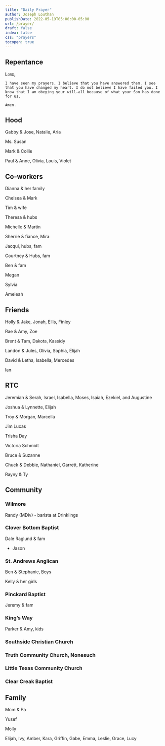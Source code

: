 ```yaml
---
title: "Daily Prayer"
author: Joseph Louthan
publishDate: 2022-05-19T05:00:00-05:00
url: /prayer/
draft: false
index: false
css: "prayers"
tocopen: true
---
```

## Repentance

<div style='font-variant: small-caps;'>
Lord,
</div>

```text
I have seen my prayers. I believe that you have answered them. I see that you have changed my heart. I do not believe I have failed you. I know that I am obeying your will—​all because of what your Son has done for us.

Amen.
```

## Hood

Gabby & Jose, Natalie, Aria

Ms. Susan

Mark & Collie

Paul & Anne, Olivia, Louis, Violet

## Co-workers

Dianna & her family

Chelsea & Mark

Tim & wife

Theresa & hubs

Michelle & Martin

Sherrie & fiance, Mira

Jacqui, hubs, fam

Courtney & Hubs, fam

Ben & fam

Megan

Sylvia

Ameleah

## Friends

Holly & Jake, Jonah, Ellis, Finley

Rae & Amy, Zoe

Brent & Tam, Dakota, Kassidy

Landon & Jules, Olivia, Sophia, Elijah

David & Letha, Isabella, Mercedes

Ian

## RTC

Jeremiah & Serah, Israel, Isabella, Moses, Isaiah, Ezekiel, and Augustine

Joshua & Lynnette, Elijah

Troy & Morgan, Marcella

Jim Lucas

Trisha Day

Victoria Schmidt

Bruce & Suzanne

Chuck & Debbie, Nathaniel, Garrett, Katherine

Rayny & Ty

## Community

### Wilmore

Randy (MDiv) - barista at Drinklings

### Clover Bottom Baptist  

Dale Raglund & fam  

- Jason

### St. Andrews Anglican  

Ben & Stephanie, Boys

Kelly & her girls

### Pinckard Baptist

Jeremy & fam

### King’s Way

Parker & Amy, kids

### Southside Christian Church

### Truth Community Church, Nonesuch

### Little Texas Community Church

### Clear Creak Baptist

## Family

Mom & Pa

Yusef

Molly

Elijah, Ivy, Amber, Kara, Griffin, Gabe, Emma, Leslie, Grace, Lucy

